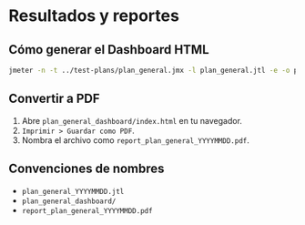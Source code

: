 # Resultados y reportes

## Cómo generar el Dashboard HTML
```bash
jmeter -n -t ../test-plans/plan_general.jmx -l plan_general.jtl -e -o plan_general_dashboard -JBASE_URL=https://api.demo-server.com
```

## Convertir a PDF
1. Abre `plan_general_dashboard/index.html` en tu navegador.
2. `Imprimir > Guardar como PDF`.
3. Nombra el archivo como `report_plan_general_YYYYMMDD.pdf`.

## Convenciones de nombres
- `plan_general_YYYYMMDD.jtl`
- `plan_general_dashboard/`
- `report_plan_general_YYYYMMDD.pdf`
